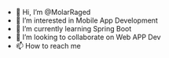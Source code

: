- 👋 Hi, I’m @MolarRaged
- 👀 I’m interested in Mobile App Development
- 🌱 I’m currently learning Spring Boot
- 💞️ I’m looking to collaborate on Web APP Dev
- 📫 How to reach me 

<!---
MolarRaged/MolarRaged is a ✨ special ✨ repository because its `README.md` (this file) appears on your GitHub profile.
You can click the Preview link to take a look at your changes.
--->
